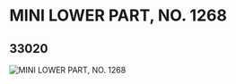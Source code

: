 # MINI LOWER PART, NO. 1268
## 33020
![MINI LOWER PART, NO. 1268](https://lc-www-live-s.legocdn.com/media/bricks/5/2/6188609.jpg)